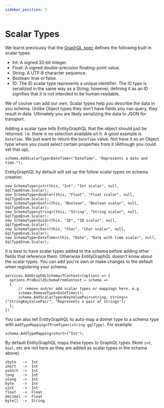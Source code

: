```yaml
---
sidebar_position: 3
---
```


# Scalar Types

We learnt previously that the [GraphQL spec](https://graphql.org/learn/schema/#scalar-types) defines the following built in scalar types.

- Int: A signed 32‐bit integer.
- Float: A signed double-precision floating-point value.
- String: A UTF‐8 character sequence.
- Boolean: true or false.
- ID: The ID scalar type represents a unique identifier. The ID type is serialized in the same way as a String; however, defining it as an ID signifies that it is not intended to be human‐readable.

We of course can add our own. Scalar types help you describe the data in you schema. Unlike Object types they don't have fields you can query, they result in data. Ultimately you are likely serializing the data to JSON for transport.

Adding a scalar type tells EntityGraphQL that the object should just be returned. i.e. there is no selection available on it. A good example is `DateTime`. We just want to return the `DateTime` value. Not have it as an Object type where you could select certain properties from it (Although you could set that up).

```
schema.AddScalarType<DateTime>("DateTime", "Represents a date and time.");
```

EntityGraphQL by default will set up the follow scalar types on schema creation.

```
new SchemaType<int>(this, "Int", "Int scalar", null, GqlTypeEnum.Scalar);
new SchemaType<double>(this, "Float", "Float scalar", null, GqlTypeEnum.Scalar);
new SchemaType<bool>(this, "Boolean", "Boolean scalar", null, GqlTypeEnum.Scalar);
new SchemaType<string>(this, "String", "String scalar", null, GqlTypeEnum.Scalar);
new SchemaType<Guid>(this, "ID", "ID scalar", null, GqlTypeEnum.Scalar);
new SchemaType<char>(this, "Char", "Char scalar", null, GqlTypeEnum.Scalar);
new SchemaType<DateTime>(this, "Date", "Date with time scalar", null, GqlTypeEnum.Scalar);
```

It is best to have scalar types added to the schema before adding other fields that reference them. Otherwise EntityGraphQL doesn't know about the scalar types. You can add you're own or make changes to the default when registering your schema.

```
services.AddGraphQLSchema<TContext>(options => {
  options.PreBuildSchemaFromContext = schema =>
  {
      // remove and/or add scalar types or mappings here. e.g.
      schema.RemoveType<DateTime>();
      schema.AddScalarType<KeyValuePair<string, string>>("StringKeyValuePair", "Represents a pair of strings");
  };
})
```

You can also tell EntityGraphQL to auto-map a dotnet type to a schema type with `AddTypeMapping<TFromType>(string gqlType)`. For example

```
schema.AddTypeMapping<short>("Int");
```

By default EntityGraphQL maps these types to GraphQL types (Note `int`, `bool`, etc are not here as they are added as scalar types in the schema above).

```
sbyte   ->  Int
short   ->  Int
ushort  ->  Int
long    ->  Int
ulong   ->  Int
byte    ->  Int
uint    ->  Int
float   ->  Float
decimal ->  Float
byte[]  ->  String
```
